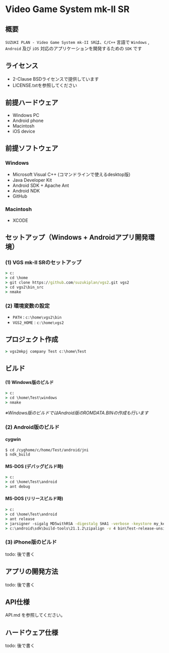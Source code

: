 # Video Game System mk-II SR

## 概要
`SUZUKI PLAN - Video Game System mk-II SR`は、`C/C++` 言語で `Windows` , `Android` 及び `iOS` 対応のアプリケーションを開発するための `SDK` です

## ライセンス
- 2-Clause BSDライセンスで提供しています
- LICENSE.txtを参照してください

## 前提ハードウェア
- Windows PC
- Android phone
- Macintosh
- iOS device

## 前提ソフトウェア
### Windows
- Microsoft Visual C++ (コマンドラインで使えるdesktop版)
- Java Developer Kit
- Android SDK + Apache Ant
- Android NDK
- GitHub

### Macintosh
- XCODE

## セットアップ（Windows + Androidアプリ開発環境）

### (1) VGS mk-II SRのセットアップ
```cmd
> c:
> cd \home
> git clone https://github.com/suzukiplan/vgs2.git vgs2
> cd vgs2\bin_src
> nmake
```

### (2) 環境変数の設定
- `PATH` : `c:\home\vgs2\bin`
- `VGS2_HOME` : `c:\home\vgs2`

## プロジェクト作成
```cmd
> vgs2mkpj company Test c:\home\Test
```

## ビルド
#### (1) Windows版のビルド
```cmd
> c:
> cd \home\Test\windows
> nmake
```

_※Windows版のビルドではAndroid版のROMDATA.BINの作成も行います_

### (2) Android版のビルド
#### cygwin
```cygwin
$ cd /cyghome/c/home/Test/android/jni
$ ndk_build
```

#### MS-DOS (デバッグビルド時)
```cmd
> c:
> cd \home\Test\android
> ant debug
```

#### MS-DOS (リリースビルド時)
```cmd
> c:
> cd \home\Test\android
> ant release
> jarsigner -sigalg MD5withRSA -digestalg SHA1 -verbose -keystore my_keystore bin/Test-release-unsigned.apk techkey
> c:\android\sdk\build-tools\21.1.2\zipalign -v 4 bin\Test-release-unsigned.apk bin\Test-release.apk 
```

### (3) iPhone版のビルド
todo: 後で書く

## アプリの開発方法
todo: 後で書く

## API仕様
API.md を参照してください。

## ハードウェア仕様
todo: 後で書く
